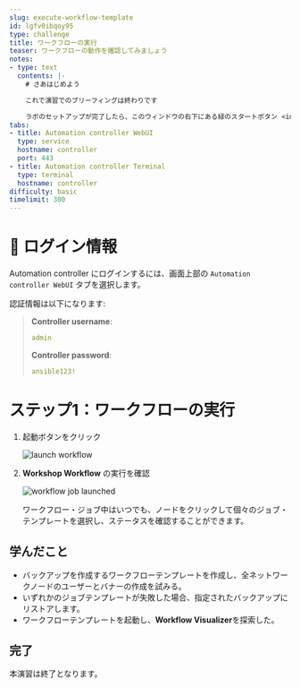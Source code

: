 ```yaml
---
slug: execute-workflow-template
id: lgfv0ibqoy95
type: challenge
title: ワークフローの実行
teaser: ワークフローの動作を確認してみましょう
notes:
- type: text
  contents: |-
    # さあはじめよう

    これで演習でのブリーフィングは終わりです

    ラボのセットアップが完了したら、このウィンドウの右下にある緑のスタートボタン <img src="https://github.com/IPvSean/pictures_for_github/blob/master/start_button.png?raw=true" width="100px" align="left"> をクリックします。
tabs:
- title: Automation controller WebUI
  type: service
  hostname: controller
  port: 443
- title: Automation controller Terminal
  type: terminal
  hostname: controller
difficulty: basic
timelimit: 300
---
```

🔐 ログイン情報
===
Automation controller にログインするには、画面上部の `Automation controller WebUI` タブを選択します。

認証情報は以下になります:

>**Controller username**:
> ```yaml
>admin
>```
>**Controller password**:
>```yaml
>ansible123!
>```

ステップ1：ワークフローの実行
===

1. 起動ボタンをクリック

    ![launch workflow](https://aap2.demoredhat.com/exercises/ansible_network/9-controller-workflow/images/step7_launch.png)

2. **Workshop Workflow** の実行を確認

    ![workflow job launched](https://aap2.demoredhat.com/exercises/ansible_network/9-controller-workflow/images/step7_final.png)

   ワークフロー・ジョブ中はいつでも、ノードをクリックして個々のジョブ・テンプレートを選択し、ステータスを確認することができます。

## 学んだこと

* バックアップを作成するワークフローテンプレートを作成し、全ネットワークノードのユーザーとバナーの作成を試みる。
* いずれかのジョブテンプレートが失敗した場合、指定されたバックアップにリストアします。
* ワークフローテンプレートを起動し、**Workflow Visualizer**を探索した。

## 完了

本演習は終了となります。
